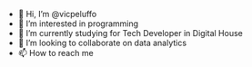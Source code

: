 - 👋 Hi, I’m @vicpeluffo
- 👀 I’m interested in programming
- 🌱 I’m currently studying for Tech Developer in Digital House
- 💞️ I’m looking to collaborate on data analytics
- 📫 How to reach me 

<!---
vicpeluffo/vicpeluffo is a ✨ special ✨ repository because its `README.md` (this file) appears on your GitHub profile.
You can click the Preview link to take a look at your changes.
--->

